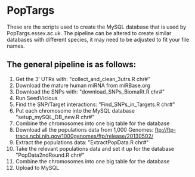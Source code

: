 # PopTargs #
These are the scripts used to create the MySQL database that is used by PopTargs.essex.ac.uk.
The pipeline can be altered to create similar databases with different species, it may need to be adjusted to fit your file names. 

## The general pipeline is as follows: ##

1)	Get the 3’ UTRs with: "collect_and_clean_3utrs.R chr#"
2)  Download the mature human miRNA from miRBase.org
3)  Download the SNPs with: "download_SNPs_BiomaRt.R chr#"
4)	Run SeedVicious 
5)	Find the SNP/Target interactions: "Find_SNPs_in_Targets.R chr#"
6)	Put each chromosome into the MySQL database "setup_mySQL_DB_new.R chr#"
7)	Combine the chromosomes into one big table for the database 
8)	Download all the populations data from 1,000 Genomes: ftp://ftp-trace.ncbi.nih.gov/1000genomes/ftp/release/20130502/
9)	Extract the populations data: "ExtractPopData.R chr#"
10)	Take the relevant populations data and set it up for the database "PopData2ndRound.R chr#"
11)	Combine the chromosomes into one big table for the database
12)	Upload to MySQL
